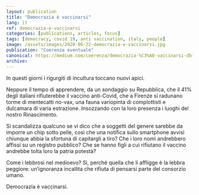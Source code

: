 ```yaml
---
layout: publication
title: "Democrazia è vaccinarsi"
lang: it
ref: democrazia-e-vaccinarsi
categories: [publications, articles, focus]
tags: [democracy, covid 19, anti vaccination, italy, people]
image: /assets/images/2020-06-22-democrazia-e-vaccinarsi.jpg
publication: "Coerenza eventuale"
canonical: https://medium.com/coerenza/democrazia-%C3%A8-vaccinarsi-dbf57b407d01
archive:
---
```


In questi giorni i rigurgiti di incultura toccano nuovi apici.

Neppure il tempo di apprendere, da un sondaggio su Repubblica, che il 41% degli italiani rifiuterebbe il vaccino anti-Covid, che a Firenze si radunano torme di mentecatti no-vax, una fauna variopinta di complottisti e dulcamara di varia estrazione. Insozzando con la loro presenza i luoghi del nostro Rinascimento.

Si scandalizza qualcuno se vi dico che a soggetti del genere sarebbe da imporre un chip sotto pelle, così che una notifica sullo smartphone avvisi chiunque abbia la sfortuna di capitargli a tiro? Che i loro nomi andrebbero affissi su un registro pubblico? Che se hanno figli a cui rifiutano il vaccino andrebbe tolta loro la patria potestà?

Come i lebbrosi nel medioevo? Sì, perché quella che li affligge è la lebbra peggiore: un’ignoranza incallita che rifiuta di pensarsi parte del consorzio umano.

Democrazia è vaccinarsi.
